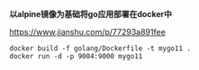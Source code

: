 **以alpine镜像为基础将go应用部署在docker中**

https://www.jianshu.com/p/77293a891fee

```undefined
docker build -f golang/Dockerfile -t mygo11 .
docker run -d -p 9004:9000 mygo11
```